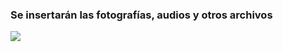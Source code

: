 
### Se insertarán las fotografías, audios y otros archivos

<a href="ct-desarrollo-social/diagrama.jpg"><img src="ct-desarrollo-social/diagrama-previa.jpg"></a>
